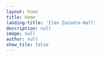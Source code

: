 ```yaml
---
layout: home
title: Home
landing-title: 'Ilén Zazueta-Hall'
description: null
image: null
author: null
show_tile: false
---
```

